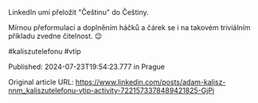 LinkedIn umí přeložit "Češtinu" do Češtiny.

Mírnou přeformulací a doplněním háčků a čárek se i na takovém triviálním příkladu zvedne čitelnost. 😉

#kaliszutelefonu #vtip


Published: 2024-07-23T19:54:23.777 in Prague

Original article URL: https://www.linkedin.com/posts/adam-kalisz-nnm_kaliszutelefonu-vtip-activity-7221573378489421825-GjPi

[](./media/post-with-street-language.jpeg)[](./media/post-with-translation.jpeg)